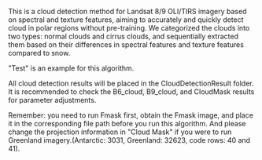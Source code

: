 This is a cloud detection method for Landsat 8/9 OLI/TIRS imagery  based on spectral and texture features, aiming to accurately and quickly detect cloud in polar regions without pre-training. 
We categorized the clouds into two types: normal clouds and cirrus clouds, and sequentially extracted them based on their differences in spectral features and texture features compared to snow.

"Test" is an example for this algorithm.

All cloud detection results will be placed in the CloudDetectionResult folder.
It is recommended to check the B6_cloud, B9_cloud, and CloudMask results for parameter adjustments.

Remember: you need to run Fmask first, obtain the Fmask image, and place it in the corresponding file path before you run this algorithm.
And please change the projection information in "Cloud Mask" if you were to run Greenland imagery.(Antarctic: 3031, Greenland: 32623, code rows: 40 and 41).
